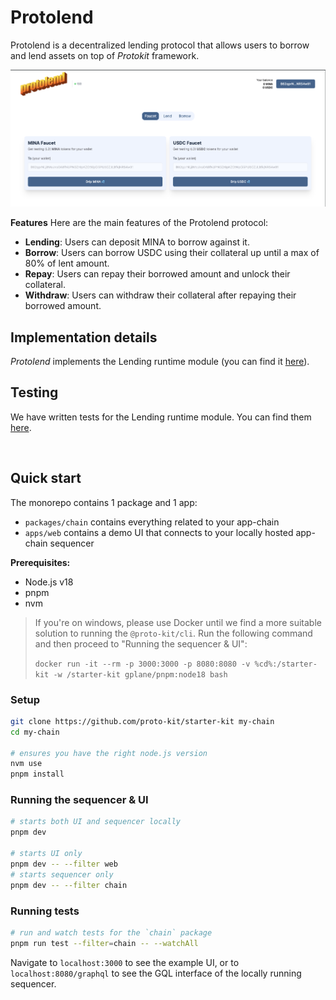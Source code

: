 # Protolend

Protolend is a decentralized lending protocol that allows users to borrow and lend assets on top of *Protokit* framework.

![screen](https://github.com/bianc8/proto-lend/blob/main/apps/web/public/screen.png?raw=true)


**Features**
Here are the main features of the Protolend protocol:
- **Lending**: Users can deposit MINA to borrow against it.
- **Borrow**: Users can borrow USDC using their collateral up until a max of 80% of lent amount.
- **Repay**: Users can repay their borrowed amount and unlock their collateral.
- **Withdraw**: Users can withdraw their collateral after repaying their borrowed amount.

## Implementation details

*Protolend* implements the Lending runtime module (you can find it [here](https://github.com/bianc8/proto-lend/blob/main/packages/chain/src/lending.ts)).

## Testing

We have written tests for the Lending runtime module. You can find them [here](https://github.com/bianc8/proto-lend/blob/main/packages/chain/test/lending.test.ts).


<br />

## Quick start

The monorepo contains 1 package and 1 app:

- `packages/chain` contains everything related to your app-chain
- `apps/web` contains a demo UI that connects to your locally hosted app-chain sequencer

**Prerequisites:**

- Node.js v18
- pnpm
- nvm

> If you're on windows, please use Docker until we find a more suitable solution to running the `@proto-kit/cli`. 
> Run the following command and then proceed to "Running the sequencer & UI":
>
> `docker run -it --rm -p 3000:3000 -p 8080:8080 -v %cd%:/starter-kit -w /starter-kit gplane/pnpm:node18 bash`


### Setup

```zsh
git clone https://github.com/proto-kit/starter-kit my-chain
cd my-chain

# ensures you have the right node.js version
nvm use
pnpm install
```

### Running the sequencer & UI

```zsh
# starts both UI and sequencer locally
pnpm dev

# starts UI only
pnpm dev -- --filter web
# starts sequencer only
pnpm dev -- --filter chain
```

### Running tests
```zsh
# run and watch tests for the `chain` package
pnpm run test --filter=chain -- --watchAll
```

Navigate to `localhost:3000` to see the example UI, or to `localhost:8080/graphql` to see the GQL interface of the locally running sequencer.
